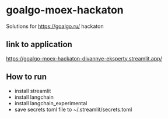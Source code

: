 # goalgo-moex-hackaton
Solutions for https://goalgo.ru/ hackaton

## link to application
https://goalgo-moex-hackaton-divannye-eksperty.streamlit.app/

## How to run 
- install streamlit
- install langchain
- install langchain_experimental
- save secrets toml file to ~/.streamlit/secrets.toml
